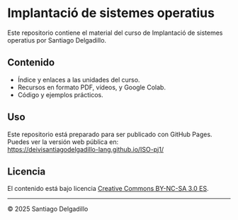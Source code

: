 # Implantació de sistemes operatius

Este repositorio contiene el material del curso de Implantació de sistemes operatius por Santiago Delgadillo.

## Contenido

- Índice y enlaces a las unidades del curso.
- Recursos en formato PDF, vídeos, y Google Colab.
- Código y ejemplos prácticos.

## Uso

Este repositorio está preparado para ser publicado con GitHub Pages.  
Puedes ver la versión web pública en:  
https://deivisantiagodelgadillo-lang.github.io/ISO-pj1/

## Licencia

El contenido está bajo licencia [Creative Commons BY-NC-SA 3.0 ES](LICENSE.md).


---

© 2025 Santiago Delgadillo

